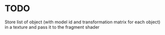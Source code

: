 # TODO

Store list of object (with model id and transformation matrix for each object) in a texture and pass it to the fragment shader
